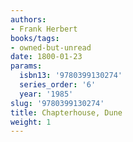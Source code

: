 ```yaml
---
authors:
- Frank Herbert
books/tags:
- owned-but-unread
date: 1800-01-23
params:
  isbn13: '9780399130274'
  series_order: '6'
  year: '1985'
slug: '9780399130274'
title: Chapterhouse, Dune
weight: 1
---
```


<!--more-->